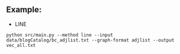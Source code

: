 
## Example:

+ LINE

```
python src/main.py --method line --input data/blogCatalog/bc_adjlist.txt --graph-format adjlist --output vec_all.txt
```
